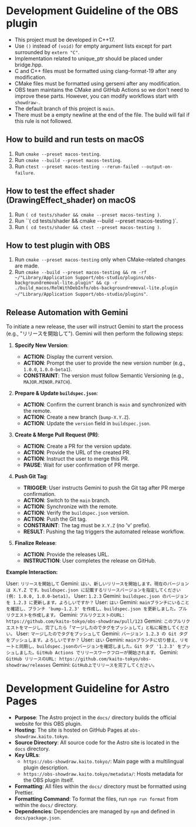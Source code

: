 # Development Guideline of the OBS plugin

- This project must be developed in C++17.
- Use `()` instead of `(void)` for empty argument lists except for part surrounded by `extern "C"`.
- Implementation related to unique_ptr should be placed under bridge.hpp.
- C and C++ files must be formatted using clang-format-19 after any modification.
- CMake files must be formatted using gersemi after any modification.
- OBS team maintains the CMake and GitHub Actions so we don't need to improve these parts. However, you can modify workflows start with `showdraw-`.
- The default branch of this project is `main`.
- There must be a empty newline at the end of the file. The build will fail if this rule is not followed.

## How to build and run tests on macOS

1. Run `cmake --preset macos-testing`.
2. Run `cmake --build --preset macos-testing`.
3. Run `ctest --preset macos-testing --rerun-failed --output-on-failure`.

## How to test the effect shader (DrawingEffect_shader) on macOS
1. Run `( cd tests/shader && cmake --preset macos-testing )`.
2. Run ``( cd tests/shader && cmake --build --preset macos-testing )`.
3. Run `( cd tests/shader && ctest --preset macos-testing )`.

## How to test plugin with OBS

1. Run `cmake --preset macos-testing` only when CMake-related changes are made.
2. Run `cmake --build --preset macos-testing && rm -rf ~/"Library/Application Support/obs-studio/plugins/obs-backgroundremoval-lite.plugin" && cp -r ./build_macos/RelWithDebInfo/obs-backgroundremoval-lite.plugin ~/"Library/Application Support/obs-studio/plugins"`.

## Release Automation with Gemini

To initiate a new release, the user will instruct Gemini to start the process (e.g., "リリースを開始して"). Gemini will then perform the following steps:

1.  **Specify New Version**:
    *   **ACTION**: Display the current version.
    *   **ACTION**: Prompt the user to provide the new version number (e.g., `1.0.0`, `1.0.0-beta1`).
    *   **CONSTRAINT**: The version must follow Semantic Versioning (e.g., `MAJOR.MINOR.PATCH`).

2.  **Prepare & Update `buildspec.json`**:
    *   **ACTION**: Confirm the current branch is `main` and synchronized with the remote.
    *   **ACTION**: Create a new branch (`bump-X.Y.Z`).
    *   **ACTION**: Update the `version` field in `buildspec.json`.

3.  **Create & Merge Pull Request (PR)**:
    *   **ACTION**: Create a PR for the version update.
    *   **ACTION**: Provide the URL of the created PR.
    *   **ACTION**: Instruct the user to merge this PR.
    *   **PAUSE**: Wait for user confirmation of PR merge.

4.  **Push Git Tag**:
    *   **TRIGGER**: User instructs Gemini to push the Git tag after PR merge confirmation.
    *   **ACTION**: Switch to the `main` branch.
    *   **ACTION**: Synchronize with the remote.
    *   **ACTION**: Verify the `buildspec.json` version.
    *   **ACTION**: Push the Git tag.
    *   **CONSTRAINT**: The tag must be `X.Y.Z` (no 'v' prefix).
    *   **RESULT**: Pushing the tag triggers the automated release workflow.

5.  **Finalize Release**:
    *   **ACTION**: Provide the releases URL.
    *   **INSTRUCTION**: User completes the release on GitHub.

**Example Interaction:**

User: `リリースを開始して`
Gemini: `はい、新しいリリースを開始します。現在のバージョンは X.Y.Z です。buildspec.json に記載するリリースバージョンを指定してください (例: 1.0.0, 1.0.0-beta1)。`
User: `1.2.3`
Gemini: `buildspec.json のバージョンを 1.2.3 に更新します。よろしいですか？`
User: `はい`
Gemini: `mainブランチにいることを確認し、ブランチ 'bump-1.2.3' を作成し、buildspec.json を更新しました。プルリクエストを作成します。`
Gemini: `プルリクエストのURL: https://github.com/kaito-tokyo/obs-showdraw/pull/123`
Gemini: `このプルリクエストをマージし、完了したら「マージしたのでタグをプッシュして」と私に報告してください。`
User: `マージしたのでタグをプッシュして`
Gemini: `バージョン 1.2.3 の Git タグをプッシュします。よろしいですか？`
User: `はい`
Gemini: `mainブランチに切り替え、リモートと同期し、buildspec.jsonのバージョンを確認しました。Git タグ '1.2.3' をプッシュしました。GitHub Actions でリリースワークフローが開始されます。`
Gemini: `GitHub リリースのURL: https://github.com/kaito-tokyo/obs-showdraw/releases`
Gemini: `GitHub上でリリースを完了してください。`

# Development Guideline for Astro Pages

- **Purpose**: The Astro project in the `docs/` directory builds the official website for this OBS plugin.
- **Hosting**: The site is hosted on GitHub Pages at `obs-showdraw.kaito.tokyo`.
- **Source Directory**: All source code for the Astro site is located in the `docs` directory.
- **Key URLs**:
    - `https://obs-showdraw.kaito.tokyo/`: Main page with a multilingual plugin description.
    - `https://obs-showdraw.kaito.tokyo/metadata/`: Hosts metadata for the OBS plugin itself.
- **Formatting**: All files within the `docs/` directory must be formatted using Prettier.
- **Formatting Command**: To format the files, run `npm run format` from within the `docs/` directory.
- **Dependencies**: Dependencies are managed by `npm` and defined in `docs/package.json`.
